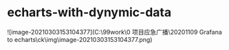 # echarts-with-dynymic-data

![image-20210303153104377](C:\99work\0 项目应急广播\20201109 Grafana to echarts\ck\img\image-20210303153104377.png)